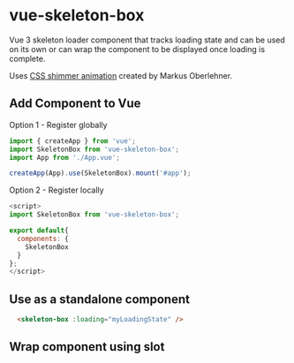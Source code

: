 # vue-skeleton-box
Vue 3 skeleton loader component that tracks loading state and can be used on its own or can wrap the component to be displayed once loading is complete.

Uses [CSS shimmer animation](https://github.com/maoberlehner/skeleton-loading-animation-with-vue) created by Markus Oberlehner.

## Add Component to Vue
Option 1 - Register globally
```js
import { createApp } from 'vue';
import SkeletonBox from 'vue-skeleton-box';
import App from './App.vue';

createApp(App).use(SkeletonBox).mount('#app');
```
Option 2 - Register locally
```js
<script>
import SkeletonBox from 'vue-skeleton-box';

export default{
  components: {
    SkeletonBox
  }
};
</script>
```
## Use as a standalone component
```html
  <skeleton-box :loading="myLoadingState" />
```
## Wrap component using slot
